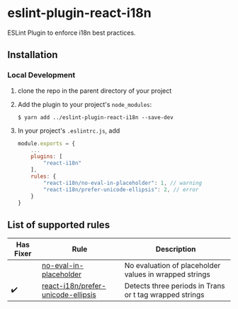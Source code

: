 # eslint-plugin-react-i18n

ESLint Plugin to enforce i18n best practices.

## Installation

### Local Development

1. clone the repo in the parent directory of your project
2. Add the plugin to your project's `node_modules`:
    ```
    $ yarn add ../eslint-plugin-react-i18n --save-dev
    ```
3. In your project's `.eslintrc.js`, add

    ```js
    module.exports = {
        ...
        plugins: [
            "react-i18n"
        ],
        rules: {
            "react-i18n/no-eval-in-placeholder": 1, // warning
            "react-i18n/prefer-unicode-ellipsis": 2, // error
        }
    }
    ```

## List of supported rules

| Has Fixer | Rule                               | Description                                             |
|-----------|------------------------------------|---------------------------------------------------------|
|           | [no-eval-in-placeholder](https://github.com/xiaoyunyang/eslint-plugin-react-i18n/blob/main/docs/rules/no-eval-in-placeholder.md)             | No evaluation of placeholder values in wrapped strings  |
|    ✔️      | [react-i18n/prefer-unicode-ellipsis](https://github.com/xiaoyunyang/eslint-plugin-react-i18n/blob/main/docs/rules/prefer-unicode-ellipsis.md) | Detects three periods in Trans or t tag wrapped strings |
